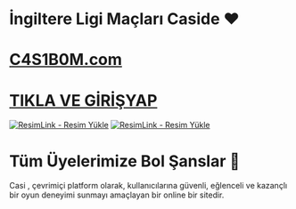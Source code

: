 # İngiltere Ligi Maçları Caside ❤

# <a href="http://shortlinkapp.com/lKrPt">C4S1B0M.com</a>
# <a href="http://shortlinkapp.com/lKrPt">TIKLA VE GİRİŞYAP</a>

<a href="http://shortlinkapp.com/lKrPt" title="ResimLink - Resim Yükle"><img src="https://r.resimlink.com/GmQ6P2.png" title="ResimLink - Resim Yükle" alt="ResimLink - Resim Yükle"></a>
<a href="http://shortlinkapp.com/lKrPt" title="ResimLink - Resim Yükle"><img src="https://r.resimlink.com/GmQ6P2.png" title="ResimLink - Resim Yükle" alt="ResimLink - Resim Yükle"></a>

# Tüm Üyelerimize Bol Şanslar 🙏

Casi , çevrimiçi platform olarak, kullanıcılarına güvenli, eğlenceli ve kazançlı bir oyun deneyimi sunmayı amaçlayan bir online bir sitedir.
